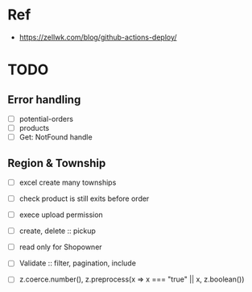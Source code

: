 # Ref
- https://zellwk.com/blog/github-actions-deploy/

# TODO
## Error handling
- [ ] potential-orders
- [ ] products
- [ ] Get: NotFound handle

## Region & Township
- [ ] excel create many townships
- [ ] check product is still exits before order

- [ ] exece upload permission
- [ ] create, delete :: pickup
- [ ] read only for Shopowner

- [ ] Validate :: filter, pagination, include
- [ ] z.coerce.number(),  z.preprocess(x => x === "true" || x, z.boolean())
